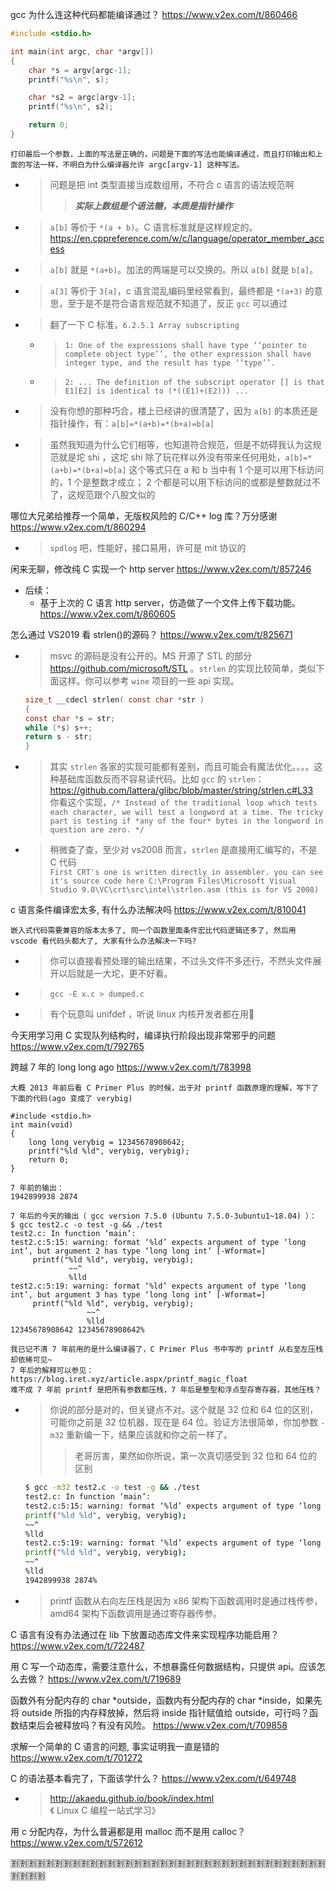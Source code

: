 
gcc 为什么连这种代码都能编译通过？ https://www.v2ex.com/t/860466
```c
#include <stdio.h>

int main(int argc, char *argv[])
{
	char *s = argv[argc-1];
	printf("%s\n", s);

	char *s2 = argc[argv-1];
	printf("%s\n", s2);

	return 0;
}
```
```console
打印最后一个参数，上面的写法是正确的，问题是下面的写法也能编译通过，而且打印输出和上面的写法一样，不明白为什么编译器允许 argc[argv-1] 这种写法。
```
- > 问题是把 int 类型直接当成数组用，不符合 c 语言的语法规范啊
  >> ***实际上数组是个语法糖，本质是指针操作***
- > `a[b]` 等价于 `*(a + b)`。C 语言标准就是这样规定的。 https://en.cppreference.com/w/c/language/operator_member_access
- > `a[b]` 就是 `*(a+b)`。加法的两端是可以交换的。所以 `a[b]` 就是 `b[a]`。
- > `a[3]` 等价于 `3[a]`，c 语言混乱编码里经常看到，最终都是 `*(a+3)` 的意思，至于是不是符合语言规范就不知道了，反正 `gcc` 可以通过
- > 翻了一下 C 标准，`6.2.5.1 Array subscripting`
  * > `1: One of the expressions shall have type ‘‘pointer to complete object type’’, the other expression shall have integer type, and the result has type ‘‘type’’.`
  * > `2: ... The definition of the subscript operator [] is that E1[E2] is identical to (*((E1)+(E2))) ...`
- > 没有你想的那种巧合，楼上已经讲的很清楚了，因为 `a[b]` 的本质还是指针操作，有：`a[b]=*(a+b)=*(b+a)=b[a]`
- > 虽然我知道为什么它们相等，也知道符合规范，但是不妨碍我认为这规范就是坨 shi ，这坨 shi 除了玩花样以外没有带来任何用处，`a[b]=*(a+b)=*(b+a)=b[a]` 这个等式只在 a 和 b 当中有 1 个是可以用下标访问的，1 个是整数才成立； 2 个都是可以用下标访问的或都是整数就过不了，这规范跟个八股文似的

哪位大兄弟给推荐一个简单，无版权风险的 C/C++ log 库？万分感谢 https://www.v2ex.com/t/860294
- > `spdlog` 吧，性能好，接口易用，许可是 mit 协议的

闲来无聊，修改纯 C 实现一个 http server https://www.v2ex.com/t/857246
- 后续：
  * 基于上次的 C 语言 http server，仿造做了一个文件上传下载功能。 https://www.v2ex.com/t/860605

怎么通过 VS2019 看 strlen()的源码？ https://www.v2ex.com/t/825671
- > msvc 的源码是没有公开的。MS 开源了 STL 的部分 https://github.com/microsoft/STL 。`strlen` 的实现比较简单，类似下面这样。你可以参考 `wine` 项目的一些 api 实现。
  ```c
  size_t __cdecl strlen( const char *str )
  {
  const char *s = str;
  while (*s) s++;
  return s - str;
  }
  ```
- > 其实 `strlen` 各家的实现可能都有差别，而且可能会有魔法优化。。。。这种基础库函数反而不容易读代码。比如 `gcc` 的 `strlen`： https://github.com/lattera/glibc/blob/master/string/strlen.c#L33 <br> 你看这个实现，`/* Instead of the traditional loop which tests each character, we will test a longword at a time. The tricky part is testing if *any of the four* bytes in the longword in question are zero. */`
- > 稍微查了查，至少对 vs2008 而言，`strlen` 是直接用汇编写的，不是 C 代码 <br> `First CRT's one is written directly in assembler. you can see it's source code here C:\Program Files\Microsoft Visual Studio 9.0\VC\crt\src\intel\strlen.asm (this is for VS 2008)`

c 语言条件编译宏太多, 有什么办法解决吗 https://www.v2ex.com/t/810041
```console
嵌入式代码需要兼容的版本太多了, 同一个函数里面条件宏比代码逻辑还多了, 然后用 vscode 看代码头都大了, 大家有什么办法解决一下吗?
```
- > 你可以直接看预处理的输出结果，不过头文件不多还行，不然头文件展开以后就是一大坨，更不好看。
- > `gcc -E x.c > dumped.c`
- > 有个玩意叫 unifdef ，听说 linux 内核开发者都在用🐶

今天用学习用 C 实现队列结构时，编译执行阶段出现非常邪乎的问题 https://www.v2ex.com/t/792765

跨越 7 年的 long long ago https://www.v2ex.com/t/783998
```console
大概 2013 年前后看 C Primer Plus 的时候，出于对 printf 函数原理的理解，写下了下面的代码(ago 变成了 verybig)

#include <stdio.h>
int main(void)
{
    long long verybig = 12345678908642;
    printf("%ld %ld", verybig, verybig);
    return 0;
}

7 年前的输出：
1942899938 2874

7 年后的今天的输出（ gcc version 7.5.0 (Ubuntu 7.5.0-3ubuntu1~18.04) ）：
$ gcc test2.c -o test -g && ./test                                      
test2.c: In function ‘main’:
test2.c:5:15: warning: format ‘%ld’ expects argument of type ‘long int’, but argument 2 has type ‘long long int’ [-Wformat=]
     printf("%ld %ld", verybig, verybig);
             ~~^
             %lld
test2.c:5:19: warning: format ‘%ld’ expects argument of type ‘long int’, but argument 3 has type ‘long long int’ [-Wformat=]
     printf("%ld %ld", verybig, verybig);
                 ~~^
                 %lld
12345678908642 12345678908642%  

我已记不清 7 年前用的是什么编译器了，C Primer Plus 书中写的 printf 从右至左压栈却依稀可见~
7 年后的解释可以参见： https://blog.iret.xyz/article.aspx/printf_magic_float
难不成 7 年前 printf 是把所有参数都压栈，7 年后是整型和浮点型存寄存器，其他压栈？
```
- > 你说的部分是对的，但关键点不对。这个就是 32 位和 64 位的区别，可能你之前是 32 位机器，现在是 64 位。验证方法很简单，你加参数 `-m32` 重新编一下，结果应该就和你之前一样了。
  >> 老哥厉害，果然如你所说，第一次真切感受到 32 位和 64 位的区别
    ```sh
    $ gcc -m32 test2.c -o test -g && ./test
    test2.c: In function ‘main’:
    test2.c:5:15: warning: format ‘%ld’ expects argument of type ‘long int’, but argument 2 has type ‘long long int’ [-Wformat=]
    printf("%ld %ld", verybig, verybig);
    ~~^
    %lld
    test2.c:5:19: warning: format ‘%ld’ expects argument of type ‘long int’, but argument 3 has type ‘long long int’ [-Wformat=]
    printf("%ld %ld", verybig, verybig);
    ~~^
    %lld
    1942899938 2874%
    ```
- > printf 函数从右向左压栈是因为 x86 架构下函数调用时是通过栈传参，amd64 架构下函数调用是通过寄存器传参。

C 语言有没有办法通过在 lib 下放置动态库文件来实现程序功能启用？ https://www.v2ex.com/t/722487

用 C 写一个动态库，需要注意什么，不想暴露任何数据结构，只提供 api。应该怎么去做？ https://www.v2ex.com/t/719689

函数外有分配内存的 char *outside，函数内有分配内存的 char *inside，如果先将 outside 所指的内存释放掉，然后将 inside 指针赋值给 outside，可行吗？函数结束后会被释放吗？有没有风险。 https://www.v2ex.com/t/709858

求解一个简单的 C 语言的问题, 事实证明我一直是错的 https://www.v2ex.com/t/701272

C 的语法基本看完了，下面该学什么？ https://www.v2ex.com/t/649748
- > http://akaedu.github.io/book/index.html 《 Linux C 编程一站式学习》

用 c 分配内存，为什么普遍都是用 malloc 而不是用 calloc？ https://www.v2ex.com/t/572612

:u5272::u5272::u5272::u5272::u5272::u5272::u5272::u5272::u5272::u5272::u5272::u5272::u5272::u5272::u5272::u5272::u5272::u5272::u5272::u5272::u5272::u5272::u5272::u5272::u5272::u5272::u5272::u5272::u5272::u5272::u5272::u5272::u5272::u5272::u5272::u5272::u5272::u5272::u5272::u5272:
